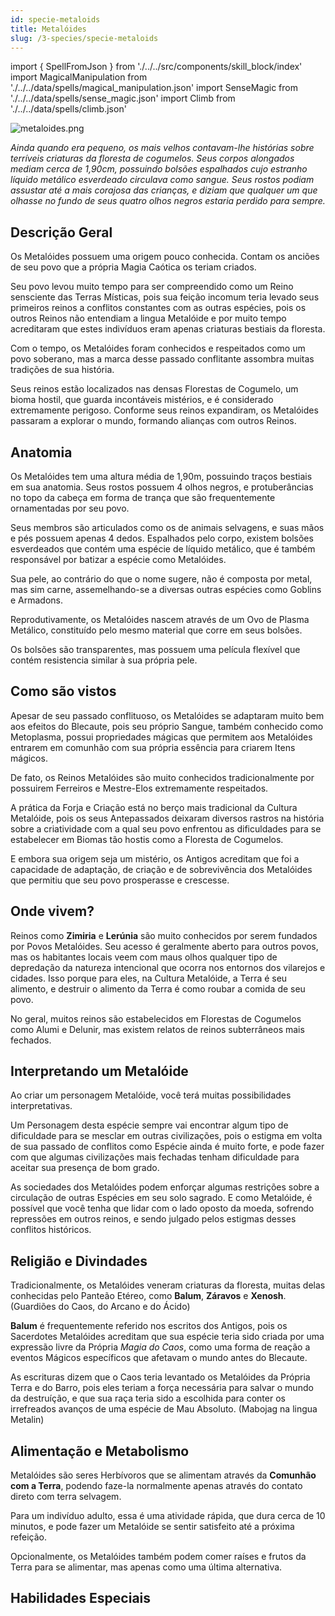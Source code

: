 ```yaml
---
id: specie-metaloids
title: Metalóides
slug: /3-species/specie-metaloids
---
```


import { SpellFromJson } from './../../src/components/skill_block/index'
import MagicalManipulation from './../../data/spells/magical_manipulation.json'
import SenseMagic from './../../data/spells/sense_magic.json'
import Climb from './../../data/spells/climb.json'

![metaloides.png](https://s3.us-west-2.amazonaws.com/fabulas-e-goblins-book/%5Cvscode%5Cac8fe27f-88cb-41e9-96b4-8225a379df93.png)

*Ainda quando era pequeno, os mais velhos contavam-lhe histórias sobre terríveis criaturas da floresta de cogumelos. Seus corpos alongados mediam cerca de 1,90cm, possuindo bolsões espalhados cujo estranho líquido metálico esverdeado circulava como sangue. Seus rostos podiam assustar até a mais corajosa das crianças, e diziam que qualquer um que olhasse no fundo de seus quatro olhos negros estaria perdido para sempre.*

## Descrição Geral

Os Metalóides possuem uma origem pouco conhecida. Contam os anciões de seu povo que a própria Magia Caótica os teriam criados.

Seu povo levou muito tempo para ser compreendido como um Reino sensciente das Terras Místicas, pois sua feição incomum teria levado seus primeiros reinos a conflitos constantes com as outras espécies, pois os outros Reinos não entendiam a lingua Metalóide e por muito tempo acreditaram que estes indivíduos eram apenas criaturas bestiais da floresta.

Com o tempo, os Metalóides foram conhecidos e respeitados como um povo soberano, mas a marca desse passado conflitante assombra muitas tradições de sua história.

Seus reinos estão localizados nas densas Florestas de Cogumelo, um bioma hostil, que guarda incontáveis mistérios, e é considerado extremamente perigoso. Conforme seus reinos expandiram, os Metalóides passaram a explorar o mundo, formando alianças com outros Reinos.

## Anatomia

Os Metalóides tem uma altura média de 1,90m, possuindo traços bestiais em sua anatomia. Seus rostos possuem 4 olhos negros, e protuberâncias no topo da cabeça em forma de trança que são frequentemente ornamentadas por seu povo.

Seus membros são articulados como os de animais selvagens, e suas mãos e pés possuem apenas 4 dedos. Espalhados pelo corpo, existem bolsões esverdeados que contém uma espécie de líquido metálico, que é também responsável por batizar a espécie como Metalóides.

Sua pele, ao contrário do que o nome sugere, não é composta por metal, mas sim carne, assemelhando-se a diversas outras espécies como Goblins e Armadons.

Reprodutivamente, os Metalóides nascem através de um Ovo de Plasma Metálico, constituído pelo mesmo material que corre em seus bolsões.

Os bolsões são transparentes, mas possuem uma película flexível que contém resistencia similar à sua própria pele.

## Como são vistos

Apesar de seu passado conflituoso, os Metalóides se adaptaram muito bem aos efeitos do Blecaute, pois seu próprio Sangue, também conhecido como Metoplasma, possui propriedades mágicas que permitem aos Metalóides entrarem em comunhão com sua própria essência para criarem Itens mágicos.

De fato, os Reinos Metalóides são muito conhecidos tradicionalmente por possuirem Ferreiros e Mestre-Elos extremamente respeitados.

A prática da Forja e Criação está no berço mais tradicional da Cultura Metalóide, pois os seus Antepassados deixaram diversos rastros na história sobre a criatividade com a qual seu povo enfrentou as dificuldades para se estabelecer em Biomas tão hostis como a Floresta de Cogumelos.

E embora sua origem seja um mistério, os Antigos acreditam que foi a capacidade de adaptação, de criação e de sobrevivência dos Metalóides que permitiu que seu povo prosperasse e crescesse.

## Onde vivem?

Reinos como **Zimiria** e **Lerúnia** são muito conhecidos por serem fundados por Povos Metalóides.
Seu acesso é geralmente aberto para outros povos, mas os habitantes locais veem com maus olhos qualquer tipo de depredação da natureza intencional que ocorra nos entornos dos vilarejos e cidades.
Isso porque para eles, na Cultura Metalóide, a Terra é seu alimento, e destruir o alimento da Terra é como roubar a comida de seu povo.

No geral, muitos reinos são estabelecidos em Florestas de Cogumelos como Alumi e Delunir, mas existem relatos de reinos subterrâneos mais fechados.

## Interpretando um Metalóide

Ao criar um personagem Metalóide, você terá muitas possibilidades interpretativas.

Um Personagem desta espécie sempre vai encontrar algum tipo de dificuldade para se mesclar em outras civilizações, pois o estigma em volta de sua passado de conflitos como Espécie ainda é muito forte, e pode fazer com que algumas civilizações mais fechadas tenham dificuldade para aceitar sua presença de bom grado.

As sociedades dos Metalóides podem enforçar algumas restrições sobre a circulação de outras Espécies em seu solo sagrado. E como Metalóide, é possível que você tenha que lidar com o lado oposto da moeda, sofrendo repressões em outros reinos, e sendo julgado pelos estigmas desses conflitos históricos.

## Religião e Divindades

Tradicionalmente, os Metalóides veneram criaturas da floresta, muitas delas conhecidas pelo Panteão Etéreo, como **Balum**, **Záravos** e **Xenosh**. (Guardiões do Caos, do Arcano e do Ácido)

**Balum** é frequentemente referido nos escritos dos Antigos, pois os Sacerdotes Metalóides acreditam que sua espécie teria sido criada por uma expressão livre da Própria *Magia do Caos*, como uma forma de reação a eventos Mágicos específicos que afetavam o mundo antes do Blecaute.

As escrituras dizem que o Caos teria levantado os Metalóides da Própria Terra e do Barro, pois eles teriam a força necessária para salvar o mundo da destruíção, e que sua raça teria sido a escolhida para conter os irrefreados avanços de uma espécie de Mau Absoluto. (Mabojag na lingua Metalin)

## Alimentação e Metabolismo

Metalóides são seres Herbívoros que se alimentam através da **Comunhão com a Terra**, podendo faze-la normalmente apenas através do contato direto com terra selvagem.

Para um indivíduo adulto, essa é uma atividade rápida, que dura cerca de 10 minutos, e pode fazer um Metalóide se sentir satisfeito até a próxima refeição.

Opcionalmente, os Metalóides também podem comer raíses e frutos da Terra para se alimentar, mas apenas como uma última alternativa.

## Habilidades Especiais

<SpellFromJson spellData={MagicalManipulation} />

<SpellFromJson spellData={SenseMagic} />

<SpellFromJson spellData={Climb} />
